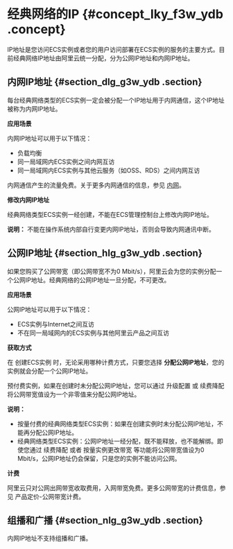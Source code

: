 # 经典网络的IP {#concept_lky_f3w_ydb .concept}

IP地址是您访问ECS实例或者您的用户访问部署在ECS实例的服务的主要方式。目前经典网络IP地址由阿里云统一分配，分为公网IP地址和内网IP地址。

## 内网IP地址 {#section_dlg_g3w_ydb .section}

每台经典网络类型的ECS实例一定会被分配一个IP地址用于内网通信，这个IP地址被称为内网IP地址。

**应用场景**

内网IP地址可以用于以下情况：

-   负载均衡
-   同一局域网内ECS实例之间内网互访
-   同一局域网内ECS实例与其他云服务（如OSS、RDS）之间内网互访

内网通信产生的流量免费。关于更多内网通信的信息，参见 [内网](cn.zh-CN/产品简介/网络和安全性/内网.md#)。

**修改内网IP地址**

经典网络类型ECS实例一经创建，不能在ECS管理控制台上修改内网IP地址。

**说明：** 不能在操作系统内部自行变更内网IP地址，否则会导致内网通讯中断。

## 公网IP地址 {#section_hlg_g3w_ydb .section}

如果您购买了公网带宽（即公网带宽不为0 Mbit/s），阿里云会为您的实例分配一个公网IP地址。经典网络的公网IP地址一旦分配，不可更改。

**应用场景**

公网IP地址可以用于以下情况：

-   ECS实例与Internet之间互访
-   不在同一局域网内的ECS实例与其他阿里云产品之间互访

**获取方式**

在 创建ECS实例 时，无论采用哪种计费方式，只要您选择 **分配公网IP地址**，您的实例就会分配一个公网IP地址。

预付费实例，如果在创建时未分配公网IP地址，您可以通过 升级配置 或 续费降配 将公网带宽值设为一个非零值来分配公网IP地址。

**说明：** 

-   按量付费的经典网络类型ECS实例：如果在创建实例时未分配公网IP地址，不能再分配公网IP地址。
-   经典网络类型ECS实例：公网IP地址一经分配，既不能释放，也不能解绑。即使您通过 续费降配 或者 按量实例更改带宽 等功能将公网带宽值设为0 Mbit/s，公网IP地址仍会保留，只是您的实例不能访问公网。

**计费**

阿里云只对公网出网带宽收取费用，入网带宽免费。更多公网带宽的计费信息，参见 产品定价-公网带宽计费。

## 组播和广播 {#section_nlg_g3w_ydb .section}

内网IP地址不支持组播和广播。

